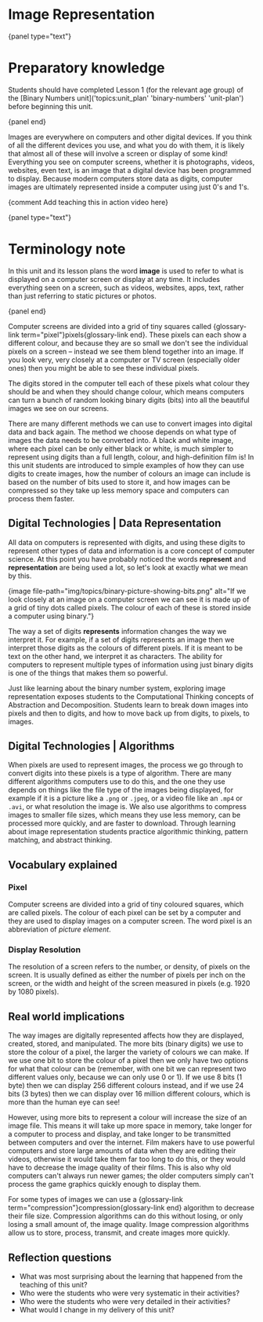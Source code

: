 # Image Representation

{panel type="text"}

# Preparatory knowledge

Students should have completed Lesson 1 (for the relevant age group) of the [Binary Numbers unit]('topics:unit_plan' 'binary-numbers' 'unit-plan') before beginning this unit.

{panel end}

Images are everywhere on computers and other digital devices.
If you think of all the different devices you use, and what you do with them, it is likely that almost all of these will involve a screen or display of some kind!
Everything you see on computer screens, whether it is photographs, videos, websites, even text, is an image that a digital device has been programmed to display.
Because modern computers store data as digits, computer images are ultimately represented inside a computer using just 0's and 1's.

{comment Add teaching this in action video here}

{panel type="text"}

# Terminology note

In this unit and its lesson plans the word **image** is used to refer to what is displayed on a computer screen or display at any time.
It includes everything seen on a screen, such as videos, websites, apps, text, rather than just referring to static pictures or photos.

{panel end}

Computer screens are divided into a grid of tiny squares called {glossary-link term="pixel"}pixels{glossary-link end}.
These pixels can each show a different colour, and because they are so small we don't see the individual pixels on a screen – instead we see them blend together into an image.
If you look very, very closely at a computer or TV screen (especially older ones) then you might be able to see these individual pixels.

The digits stored in the computer tell each of these pixels what colour they should be and when they should change colour, which means computers can turn a bunch of random looking binary digits (bits) into all the beautiful images we see on our screens.

There are many different methods we can use to convert images into digital data and back again.
The method we choose depends on what type of images the data needs to be converted into.
A black and white image, where each pixel can be only either black or white, is much simpler to represent using digits than a full length, colour, and high-definition film is!
In this unit students are introduced to simple examples of how they can use digits to create images, how the number of colours an image can include is based on the number of bits used to store it, and how images can be compressed so they take up less memory space and computers can process them faster.

## Digital Technologies | Data Representation

All data on computers is represented with digits, and using these digits to represent other types of data and information is a core concept of computer science.
At this point you have probably noticed the words **represent** and **representation** are being used a lot, so let's look at exactly what we mean by this.

{image file-path="img/topics/binary-picture-showing-bits.png" alt="If we look closely at an image on a computer screen we can see it is made up of a grid of tiny dots called pixels. The colour of each of these is stored inside a computer using binary."}

The way a set of digits **represents** information changes the way we interpret it.
For example, if a set of digits represents an image then we interpret those digits as the colours of different pixels.
If it is meant to be text on the other hand, we interpret it as characters.
The ability for computers to represent multiple types of information using just binary digits is one of the things that makes them so powerful.

Just like learning about the binary number system, exploring image representation exposes students to the Computational Thinking concepts of Abstraction and Decomposition.
Students learn to break down images into pixels and then to digits, and how to move back up from digits, to pixels, to images.

## Digital Technologies | Algorithms

When pixels are used to represent images, the process we go through to convert digits into these pixels is a type of algorithm.
There are many different algorithms computers use to do this, and the one they use depends on things like the file type of the images being displayed, for example if it is a picture like a `.png` or `.jpeg`, or a video file like an `.mp4` or `.avi`, or what resolution the image is.
We also use algorithms to compress images to smaller file sizes, which means they use less memory, can be processed more quickly, and are faster to download.
Through learning about image representation students practice algorithmic thinking, pattern matching, and abstract thinking.

## Vocabulary explained

### Pixel

Computer screens are divided into a grid of tiny coloured squares, which are called pixels.
The colour of each pixel can be set by a computer and they are used to display images on a computer screen.
The word pixel is an abbreviation of *picture element*.

### Display Resolution

The resolution of a screen refers to the number, or density, of pixels on the screen.
It is usually defined as either the number of pixels per inch on the screen, or the width and height of the screen measured in pixels (e.g. 1920 by 1080 pixels).

## Real world implications

The way images are digitally represented affects how they are displayed, created, stored, and manipulated.
The more bits (binary digits) we use to store the colour of a pixel, the larger the variety of colours we can make.
If we use one bit to store the colour of a pixel then we only have two options for what that colour can be (remember, with one bit we can represent two different values only, because we can only use 0 or 1).
If we use 8 bits (1 byte) then we can display 256 different colours instead, and if we use 24 bits (3 bytes) then we can display over 16 million different colours, which is more than the human eye can see!

However, using more bits to represent a colour will increase the size of an image file.
This means it will take up more space in memory, take longer for a computer to process and display, and take longer to be transmitted between computers and over the internet.
Film makers have to use powerful computers and store large amounts of data when they are editing their videos, otherwise it would take them far too long to do this, or they would have to decrease the image quality of their films.
This is also why old computers can't always run newer games; the older computers simply can't process the game graphics quickly enough to display them.

For some types of images we can use a {glossary-link term="compression"}compression{glossary-link end} algorithm to decrease their file size.
Compression algorithms can do this without losing, or only losing a small amount of, the image quality.
Image compression algorithms allow us to store, process, transmit, and create images more quickly.

## Reflection questions

- What was most surprising about the learning that happened from the teaching of this unit?
- Who were the students who were very systematic in their activities?
- Who were the students who were very detailed in their activities?
- What would I change in my delivery of this unit?
